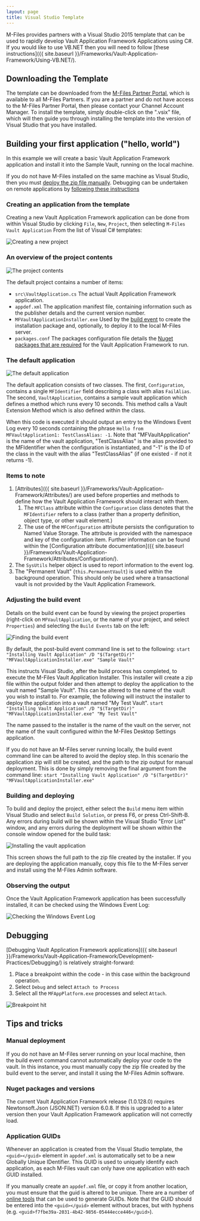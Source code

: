 ```yaml
---
layout: page
title: Visual Studio Template
---
```


M-Files provides partners with a Visual Studio 2015 template that can be used to rapidly develop Vault Application Framework Applications using C#.  If you would like to use VB.NET then you will need to follow [these instructions]({{ site.baseurl }}/Frameworks/Vault-Application-Framework/Using-VB.NET/).

## Downloading the Template

The template can be downloaded from the [M-Files Partner Portal](https://partners.cloudvault.m-files.com/openfile.aspx?vault=CE7643CB-C9BB-4536-8187-707DB78EAF2A&objtype=0&docid=1262&fileid=3005&filever=-1), which is available to all M-Files Partners.  If you are a partner and do not have access to the M-Files Partner Portal, then please contact your Channel Account Manager.  To install the template, simply double-click on the ".vsix" file, which will then guide you through installing the template into the version of Visual Studio that you have installed.

## Building your first application ("hello, world")

In this example we will create a basic Vault Application Framework application and install it into the Sample Vault, running on the local machine.

<p class="note">If you do not have M-Files installed on the same machine as Visual Studio, then you must <a href="#manual-deployment">deploy the zip file manually</a>.  Debugging can be undertaken on remote applications by <a href="{{ site.baseurl }}/Frameworks/Vault-Application-Framework/Debugging/#Remote-Debugging">following these instructions</a></p>

### Creating an application from the template

Creating a new Vault Application Framework application can be done from within Visual Studio by clicking `File`, `New`, `Project`, then selecting `M-Files Vault Application` From the list of Visual C# templates:

![Creating a new project](create-new-project.png)

### An overview of the project contents

![The project contents](solution-explorer.png)

The default project contains a number of items:

* `src\VaultApplication.cs`
The actual Vault Application Framework application.
* `appdef.xml`
The application manifest file, containing information such as the publisher details and the current version number.
* `MFVaultApplicationInstaller.exe`
Used by the [build event](#adjusting-the-build-event) to create the installation package and, optionally, to deploy it to the local M-Files server.
* `packages.conf`
The packages configuration file details the [Nuget packages that are required](https://docs.microsoft.com/en-us/nuget/consume-packages/package-restore) for the Vault Application Framework to run.

### The default application

![The default application](default-application.png)

The default application consists of two classes.  The first, `Configuration`, contains a single `MFIdentifier` field describing a class with alias `FailAlias`.  The second, `VaultApplication`, contains a sample vault application which defines a method which runs every 10 seconds.  This method calls a Vault Extension Method which is also defined within the class.

When this code is executed it should output an entry to the Windows Event Log every 10 seconds containing the phrase `Hello from MFVaultApplication1: TestClassAlias: -1`.  Note that "MFVaultApplication" is the name of the vault application, "TestClassAlias" is the alias provided to the MFIdentifier when the configuration is instantiated, and "-1" is the ID of the class in the vault with the alias "TestClassAlias" (if one existed - if not it returns -1).

### Items to note

1. [Attributes]({{ site.baseurl }}/Frameworks/Vault-Application-Framework/Attributes/) are used before properties and methods to define how the Vault Application Framework should interact with them.
    1. The `MFClass` attribute within the `Configuration` class denotes that the `MFIdentifier` refers to a class (rather than a property definition, object type, or other vault element.)
    2. The use of the `MFConfiguration` attribute persists the configuration to Named Value Storage.  The attribute is provided with the namespace and key of the configuration item.  Further information can be found within the [Configuration attribute documentation]({{ site.baseurl }}/Frameworks/Vault-Application-Framework/Attributes/Configuration/).
2. The `SysUtils` helper object is used to report information to the event log.
3. The "Permanent Vault" (`this.PermanentVault`) is used within the background operation.  This should only be used where a transactional vault is not provided by the Vault Application Framework.

### Adjusting the build event

Details on the build event can be found by viewing the project properties (right-click on `MFVaultApplication`, or the name of your project, and select `Properties`) and selecting the `Build Events` tab on the left:

![Finding the build event](build-event.png)

By default, the post-build event command line is set to the following:
`start "Installing Vault Application" /D "$(TargetDir)" "MFVaultApplicationInstaller.exe" "Sample Vault"`

This instructs Visual Studio, after the build process has completed, to execute the M-Files Vault Application Installer.  This installer will create a zip file within the output folder and then attempt to deploy the application to the vault named "Sample Vault".  This can be altered to the name of the vault you wish to install to.  For example, the following will instruct the installer to deploy the application into a vault named "My Test Vault".
`start "Installing Vault Application" /D "$(TargetDir)" "MFVaultApplicationInstaller.exe" "My Test Vault"`

<p class="note">The name passed to the installer is the name of the vault on the server, not the name of the vault configured within the M-Files Desktop Settings application.</p>

If you do not have an M-Files server running locally, the build event command line can be altered to avoid the deploy step.  In this scenario the application zip will still be created, and the path to the zip output for manual deployment.  This is done by simply removing the final argument from the command line:
`start "Installing Vault Application" /D "$(TargetDir)" "MFVaultApplicationInstaller.exe"`

### Building and deploying

To build and deploy the project, either select the `Build` menu item within Visual Studio and select `Build Solution`, or press F6, or press Ctrl-Shift-B.  Any errors during build will be shown within the Visual Studio "Error List" window, and any errors during the deployment will be shown within the console window opened for the build task:

![Installing the vault application](installing-vault-application.png)

<p class="note">This screen shows the full path to the zip file created by the installer.  If you are deploying the application manually, copy this file to the M-Files server and install using the M-Files Admin software.</p>

### Observing the output

Once the Vault Application Framework application has been successfully installed, it can be checked using the Windows Event Log:

![Checking the Windows Event Log](windows-event-log.png)

## Debugging

[Debugging Vault Application Framework applications]({{ site.baseurl }}/Frameworks/Vault-Application-Framework/Development-Practices/Debugging/) is relatively straight-forward:

1. Place a breakpoint within the code - in this case within the background operation.
2. Select `Debug` and select `Attach to Process`
3. Select all the `MFAppPlatform.exe` processes and select `Attach`.

![Breakpoint hit](debugging.png)

## Tips and tricks

### Manual deployment

If you do not have an M-Files server running on your local machine, then the build event command cannot automatically deploy your code to the vault.  In this instance, you must manually copy the zip file created by the build event to the server, and install it using the M-Files Admin software.

### Nuget packages and versions

The current Vault Application Framework release (1.0.128.0) requires Newtonsoft.Json (JSON.NET) version 6.0.8.  If this is upgraded to a later version then your Vault Application Framework application will not correctly load.

### Application GUIDs

Whenever an application is created from the Visual Studio template, the `<guid></guid>` element in `appdef.xml` is automatically set to be a new Globally Unique IDentifier.  This GUID is used to uniquely identify each application, as each M-Files vault can only have one application with each GUID installed.

If you manually create an `appdef.xml` file, or copy it from another location, you must ensure that the guid is altered to be unique.  There are a number of [online tools](https://www.bing.com/search?q=guid+generator) that can be used to generate GUIDs.  Note that the GUID should be entered into the `<guid></guid>` element without braces, but with hyphens (e.g. `<guid>f7fbe39a-2031-4b42-9856-05444ecce446</guid>`).
